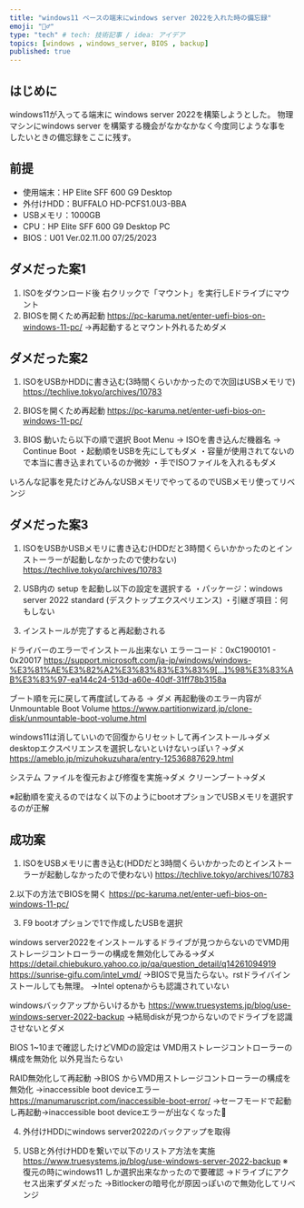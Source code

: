 ```yaml
---
title: "windows11 ベースの端末にwindows server 2022を入れた時の備忘録"
emoji: "🙇‍♂️"
type: "tech" # tech: 技術記事 / idea: アイデア
topics: [windows , windows_server, BIOS , backup]
published: true
---
```


## はじめに
windows11が入ってる端末に windows server 2022を構築しようとした。
物理マシンにwindows server を構築する機会がなかなかなく今度同じような事を
したいときの備忘録をここに残す。

## 前提
- 使用端末：HP Elite SFF 600 G9 Desktop
- 外付けHDD：BUFFALO HD-PCFS1.0U3-BBA
- USBメモリ：1000GB
- CPU：HP Elite SFF 600 G9 Desktop PC
- BIOS：U01 Ver.02.11.00 07/25/2023

## ダメだった案1
1. ISOをダウンロード後 右クリックで「マウント」を実行しEドライブにマウント
2. BIOSを開くため再起動
https://pc-karuma.net/enter-uefi-bios-on-windows-11-pc/
→再起動するとマウント外れるためダメ

## ダメだった案2
1. ISOをUSBかHDDに書き込む(3時間くらいかかったので次回はUSBメモリで)
https://techlive.tokyo/archives/10783

2. BIOSを開くため再起動
https://pc-karuma.net/enter-uefi-bios-on-windows-11-pc/

3. BIOS 動いたら以下の順で選択
Boot Menu → ISOを書き込んだ機器名 → Continue Boot
・起動順をUSBを先にしてもダメ
・容量が使用されてないので本当に書き込まれているのか微妙
・手でISOファイルを入れるもダメ

いろんな記事を見たけどみんなUSBメモリでやってるのでUSBメモリ使ってリベンジ

## ダメだった案3
1. ISOをUSBかUSBメモリに書き込む(HDDだと3時間くらいかかったのとインストーラーが起動しなかったので使わない)
https://techlive.tokyo/archives/10783

2. USB内の setup を起動し以下の設定を選択する
・パッケージ：windows server 2022 standard (デスクトップエクスペリエンス)
・引継ぎ項目：何もしない

3. インストールが完了すると再起動される

ドライバーのエラーでインストール出来ない
エラーコード：0xC1900101 - 0x20017
https://support.microsoft.com/ja-jp/windows/windows-%E3%81%AE%E3%82%A2%E3%83%83%E3%83%9[…]%98%E3%83%AB%E3%83%97-ea144c24-513d-a60e-40df-31ff78b3158a

ブート順を元に戻して再度試してみる → ダメ
再起動後のエラー内容が  Unmountable Boot Volume
https://www.partitionwizard.jp/clone-disk/unmountable-boot-volume.html

windows11は消していいので回復からリセットして再インストール→ダメ
desktopエクスペリエンスを選択しないといけないっぽい？→ダメ
https://ameblo.jp/mizuhokuzuhara/entry-12536887629.html

システム ファイルを復元および修復を実施→ダメ
クリーンブート→ダメ

※起動順を変えるのではなく以下のようにbootオプションでUSBメモリを選択するのが正解

## 成功案
1. ISOをUSBメモリに書き込む(HDDだと3時間くらいかかったのとインストーラーが起動しなかったので使わない)
https://techlive.tokyo/archives/10783

2.以下の方法でBIOSを開く
https://pc-karuma.net/enter-uefi-bios-on-windows-11-pc/

3. F9 bootオプションで1で作成したUSBを選択

windows server2022をインストールするドライブが見つからないのでVMD用ストレージコントローラーの構成を無効化してみる→ダメ
https://detail.chiebukuro.yahoo.co.jp/qa/question_detail/q14261094919
https://sunrise-gifu.com/intel_vmd/
→BIOSで見当たらない。rstドライバインストールしても無理。
→Intel optenaからも認識されていない

windowsバックアップからいけるかも
https://www.truesystems.jp/blog/use-windows-server-2022-backup
→結局diskが見つからないのでドライブを認識させないとダメ

BIOS 1~10まで確認したけどVMDの設定は VMD用ストレージコントローラーの構成を無効化 以外見当たらない

RAID無効化して再起動
→BIOS からVMD用ストレージコントローラーの構成を無効化
→inaccessible boot deviceエラー
https://manumaruscript.com/inaccessible-boot-error/
→セーフモードで起動し再起動→inaccessible boot deviceエラーが出なくなった🎉

4. 外付けHDDにwindows server2022のバックアップを取得

5. USBと外付けHDDを繋いで以下のリストア方法を実施
https://www.truesystems.jp/blog/use-windows-server-2022-backup
※復元の時にwindows11 しか選択出来なかったので要確認
→ドライブにアクセス出来ずダメだった
→Bitlockerの暗号化が原因っぽいので無効化してリベンジ
